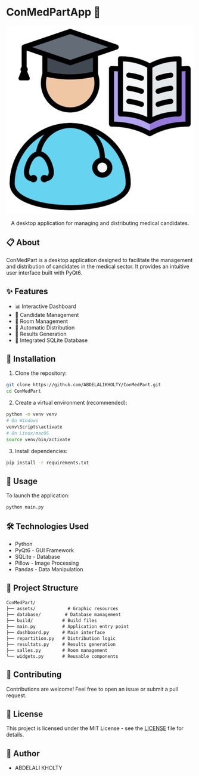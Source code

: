 ﻿# ConMedPartApp 🏥

<div align="center">

![Logo](assets/iconapp_512.png)

A desktop application for managing and distributing medical candidates.

</div>

## 📋 About

ConMedPart is a desktop application designed to facilitate the management and distribution of candidates in the medical sector. It provides an intuitive user interface built with PyQt6.

## ✨ Features

- 📊 Interactive Dashboard
- 👥 Candidate Management
- 🏫 Room Management
- 📍 Automatic Distribution
- 📝 Results Generation
- 💾 Integrated SQLite Database

## 🚀 Installation

1. Clone the repository:
```bash
git clone https://github.com/ABDELALIKHOLTY/ConMedPart.git
cd ConMedPart
```

2. Create a virtual environment (recommended):
```bash
python -m venv venv
# On Windows
venv\Scripts\activate
# On Linux/macOS
source venv/bin/activate
```

3. Install dependencies:
```bash
pip install -r requirements.txt
```

## 🎯 Usage

To launch the application:

```bash
python main.py
```

## 🛠️ Technologies Used

- Python
- PyQt6 - GUI Framework
- SQLite - Database
- Pillow - Image Processing
- Pandas - Data Manipulation

## 📁 Project Structure

```
ConMedPart/
├── assets/            # Graphic resources
├── database/         # Database management
├── build/           # Build files
├── main.py          # Application entry point
├── dashboard.py     # Main interface
├── repartition.py   # Distribution logic
├── resultats.py     # Results generation
├── salles.py        # Room management
└── widgets.py       # Reusable components
```

## 🤝 Contributing

Contributions are welcome! Feel free to open an issue or submit a pull request.

## 📝 License

This project is licensed under the MIT License - see the [LICENSE](LICENSE) file for details.

## 👥 Author

- ABDELALI KHOLTY
